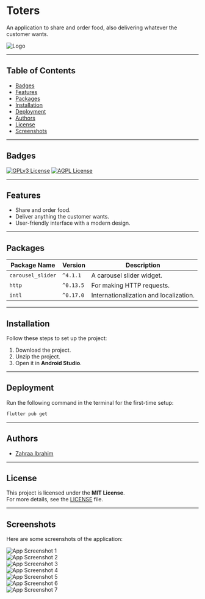 # Toters

An application to share and order food, also delivering whatever the customer wants.

![Logo](https://planet-switch.com/assets/images/webp/section_headers/toters_logo.webp)

---

## Table of Contents
- [Badges](#badges)
- [Features](#features)
- [Packages](#packages)
- [Installation](#installation)
- [Deployment](#deployment)
- [Authors](#authors)
- [License](#license)
- [Screenshots](#screenshots)

---

## Badges
[![GPLv3 License](https://img.shields.io/badge/Flutter-3.3.2-9cf)](https://opensource.org/licenses/)
[![AGPL License](https://img.shields.io/badge/Node%20js-16.17.0-green)](http://www.gnu.org/licenses/agpl-3.0)

---

## Features
- Share and order food.
- Deliver anything the customer wants.
- User-friendly interface with a modern design.

---

## Packages

| Package Name       | Version   | Description                          |
|--------------------|-----------|--------------------------------------|
| `carousel_slider`  | `^4.1.1`  | A carousel slider widget.            |
| `http`             | `^0.13.5` | For making HTTP requests.            |
| `intl`             | `^0.17.0` | Internationalization and localization.|

---

## Installation

Follow these steps to set up the project:

1. Download the project.
2. Unzip the project.
3. Open it in **Android Studio**.

---

## Deployment

Run the following command in the terminal for the first-time setup:

```bash
flutter pub get
```

---

## Authors

- [Zahraa Ibrahim](https://github.com/zahrra55)

---

## License

This project is licensed under the **MIT License**.  
For more details, see the [LICENSE](https://choosealicense.com/licenses/mit/) file.

---

## Screenshots

Here are some screenshots of the application:

![App Screenshot 1](https://github.com/zahrra55/Toters_clone/blob/master/screenshots/1.jpg)  
![App Screenshot 2](https://github.com/zahrra55/Toters_clone/blob/master/screenshots/2.jpg)  
![App Screenshot 3](https://github.com/zahrra55/Toters_clone/blob/master/screenshots/3.jpg)  
![App Screenshot 4](https://github.com/zahrra55/Toters_clone/blob/master/screenshots/4.jpg)  
![App Screenshot 5](https://github.com/zahrra55/Toters_clone/blob/master/screenshots/5.jpg)  
![App Screenshot 6](https://github.com/zahrra55/Toters_clone/blob/master/screenshots/6.jpg)  
![App Screenshot 7](https://github.com/zahrra55/Toters_clone/blob/master/screenshots/7.jpg)